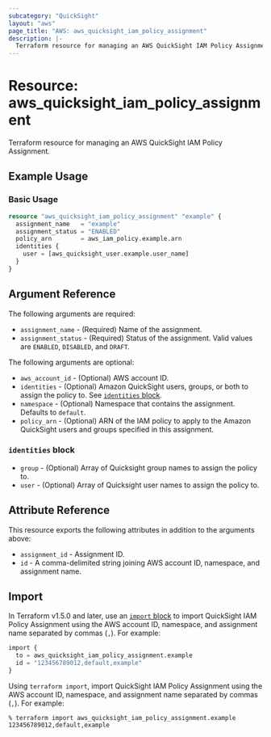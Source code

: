 ```yaml
---
subcategory: "QuickSight"
layout: "aws"
page_title: "AWS: aws_quicksight_iam_policy_assignment"
description: |-
  Terraform resource for managing an AWS QuickSight IAM Policy Assignment.
---
```


# Resource: aws_quicksight_iam_policy_assignment

Terraform resource for managing an AWS QuickSight IAM Policy Assignment.

## Example Usage

### Basic Usage

```terraform
resource "aws_quicksight_iam_policy_assignment" "example" {
  assignment_name   = "example"
  assignment_status = "ENABLED"
  policy_arn        = aws_iam_policy.example.arn
  identities {
    user = [aws_quicksight_user.example.user_name]
  }
}
```

## Argument Reference

The following arguments are required:

* `assignment_name` - (Required) Name of the assignment.
* `assignment_status` - (Required) Status of the assignment. Valid values are `ENABLED`, `DISABLED`, and `DRAFT`.

The following arguments are optional:

* `aws_account_id` - (Optional) AWS account ID.
* `identities` - (Optional) Amazon QuickSight users, groups, or both to assign the policy to. See [`identities` block](#identities-block).
* `namespace` - (Optional) Namespace that contains the assignment. Defaults to `default`.
* `policy_arn` - (Optional) ARN of the IAM policy to apply to the Amazon QuickSight users and groups specified in this assignment.

### `identities` block

* `group` - (Optional) Array of Quicksight group names to assign the policy to.
* `user` - (Optional) Array of Quicksight user names to assign the policy to.

## Attribute Reference

This resource exports the following attributes in addition to the arguments above:

* `assignment_id` - Assignment ID.
* `id` - A comma-delimited string joining AWS account ID, namespace, and assignment name.

## Import

In Terraform v1.5.0 and later, use an [`import` block](https://developer.hashicorp.com/terraform/language/import) to import QuickSight IAM Policy Assignment using the AWS account ID, namespace, and assignment name separated by commas (`,`). For example:

```terraform
import {
  to = aws_quicksight_iam_policy_assignment.example
  id = "123456789012,default,example"
}
```

Using `terraform import`, import QuickSight IAM Policy Assignment using the AWS account ID, namespace, and assignment name separated by commas (`,`). For example:

```console
% terraform import aws_quicksight_iam_policy_assignment.example 123456789012,default,example
```
